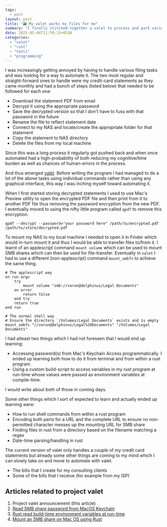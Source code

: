```yaml
---
tags:
  - post
layout: post
title: "🗃️ My valet parks my files for me"
summary: "I finally stitched-together a valet to process and park various files from my inbox to their respective destinations"
date: 2025-05-04T11:59:13+0530
categories:
  - "valet"
  - "rust"
  - "tools"
  - "programming"
---
```


I was increasingly getting annoyed by having to handle various filing tasks and was looking for a way to automate it. The two most regular and straight-forward ones to handle were my credit-card statements as they came monthly and had a bunch of steps (listed below) that needed to be followed for each one:

- Download the statement PDF from email
- Decrypt it using the appropriate password
- Save the decrypted version so that I don't have to fuss with that password in the future
- Rename the file to reflect statement date
- Connect to my NAS and locate/create the appropriate folder for that statement
- Copy the statement to NAS directory
- Delete the files from my local machine

Since this was a long process it regularly got pushed back and when once automated had a high-probability of both reducing my cognitive/time burden as well as chances of human-errors in the process.

And thus emerged [valet](https://github.com/VarunBarad/valet). Before writing the program I had managed to do a lot of the above tasks using individual commands rather than using any graphical interface, this way I was inching myself toward automating it.

When I first started storing decrypted statements I used to use Mac's Preview utility to open the encrypted PDF file and then print from it to another PDF file thus removing the password encryption from the new PDF. I eventually moved to using the nifty little program called `qpdf` to remove this encryption.

```shell
qpdf --decrypt --password="your password here" /path/to/encrypted.pdf /path/to/store/decrypted.pdf
```

To mount my NAS to my local machine I needed to open it in Finder which would in-turn mount it and thus I would be able to transfer files to/from it. I learnt of an applescript command `mount volume` which can be used to mount SMB shares which can then be used for file-transfer. Eventually in `valet` I had to use a different (non-applescript) command `mount_smbfs` to achieve the same thing.

```applescript
# The applescript way
on run argv
	try
		mount volume "smb://varun@delphinus/Legal Documents"
	on error
		return false
	end try
	return true
end run
```

```shell
# The normal shell way
# Ensure the directory `/Volumes/Legal Documents` exists and is empty
mount_smbfs "//varun@delphinus/Legal%20Documents" "/Volumes/Legal Documents"
```

I had atleast two things which I had not foreseen that I would end up learning:

- Accessing password(s) from Mac's Keychain Access programmatically. I ended up learning both how to do it from terminal and from within a rust program.
- Using a custom build-script to access variables in my rust program at run-time whose values were passed as environment variables at compile-time.

I would write about both of those in coming days.

Some other things which I sort of expected to learn and actually ended up learning were:

- How to run shell commands from within a rust program
- Encoding both parts for a URL and the complete URL to ensure no non-permitted character messes up the mounting URL for SMB share
- Finding files in rust from a directory based on the filename matching a regex
- Date-time parsing/handling in rust

The current version of valet only handles a couple of my credit card statements but already some other things are coming to my mind which I can slowly take on and move to automate with valet.

- The bills that I create for my consulting clients
- Some of the bills that I receive (for example from my ISP)

## Articles related to project valet

1. Project valet announcement (this article)
2. [Read SMB share password from MacOS Keychain](./til-read-smb-share-password-from-macos-keychain)
3. [Rust read build-time environment variables at run-time](./til-rust-build-time-env-vars)
4. [Mount an SMB share on Mac OS using Rust](./til-macos_mount_remote_smb_share)
